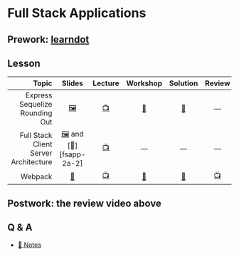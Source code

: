 # Full Stack Applications

## Prework: [learndot](https://learn.fullstackacademy.com/workshop/5a709932e6d9ed0004288d2e/content/5a709932e6d9ed0004288d32/text)

## Lesson

Topic | Slides | Lecture | Workshop | Solution | Review
-----:|:------:|:-------:|:--------:|:--------:|:-----:
Express Sequelize Rounding Out | [🖼️][fsapp-1a] | [📺][fsapp-1b] | [🤝][fsapp-1c] | [👾][fsapp-1d] | —
Full Stack Client Server Architecture| [🖼️][fsapp-2a-1] and [📖][fsapp-2a-2] | [📺][fsapp-2b] | — | — | —
Webpack | [📖][fsapp-3a] | [📺][fsapp-3b] | [🤝][fsapp-3c] | [👾][fsapp-3d] | [📺][fsapp-3e]

[fsapp-1a]: 1-express-sequelize-rounding-out/Express%20Sequelize%20Rounding%20Out.pdf
[fsapp-1b]: https://youtu.be/dlRXHwLGXMg
[fsapp-1c]: https://learn.fullstackacademy.com/workshop/5a709932e6d9ed0004288d2e/landing
[fsapp-1d]: 1-express-sequelize-rounding-out/wikistack
[fsapp-2b]: https://youtu.be/aUYOIcGjwJA
[fsapp-2a-1]: 2-full-stack-client-server-architecture/Full%20Stack%20Client-Server%20Architecture.pdf
[fsapp-2a-1]: 2-full-stack-client-server-architecture/lecture-notes.md
[fsapp-3a]: 3-webpack/lecture-notes.md
[fsapp-3b]: https://youtu.be/0jHeLA3cWwo
[fsapp-3c]: https://learn.fullstackacademy.com/workshop/5a709ec934f42b0004ded97f/landing
[fsapp-3d]: 3-webpack/tripplanner
[fsapp-3e]: https://youtu.be/2dSP7tj3Lw0

## Postwork: the review video above

## Q & A

- [📖 Notes](q-and-a-notes.md)
